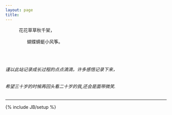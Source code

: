 ```yaml
---
layout: page
title: 
---
```

<pre>
     花花草草秋千架，

        蝴蝶蜻蜓小风筝。                  
</pre>



</br>
</br>

  
###### 谨以此站记录成长过程的点点滴滴，许多感悟记录下来，  
###### 希望三十岁的时候再回头看二十岁的我,还会是面带微笑.  


------------------------------ 
  
{% include JB/setup %}



